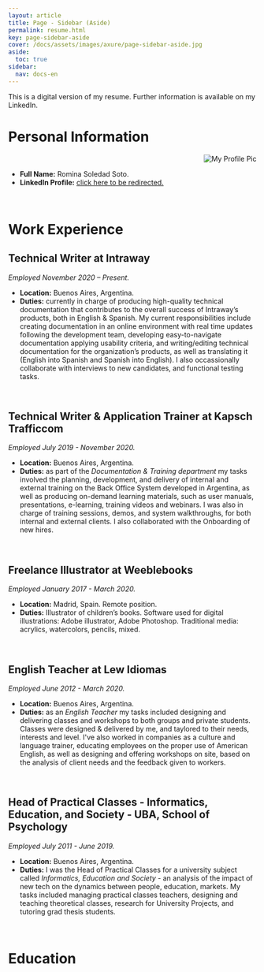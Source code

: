 ```yaml
---
layout: article
title: Page - Sidebar (Aside)
permalink: resume.html
key: page-sidebar-aside
cover: /docs/assets/images/axure/page-sidebar-aside.jpg
aside:
  toc: true
sidebar:
  nav: docs-en
---
```


This is a digital version of my resume. Further information is available on my LinkedIn.

# Personal Information

<img src="https://media-exp3.licdn.com/dms/image/C4D03AQFq2e2CdTR5vQ/profile-displayphoto-shrink_200_200/0/1539183976974?e=1628726400&v=beta&t=ekAjlFzb3AWZRc4QVUoBb6rA3whMXBeyWGHv6YBjSmU" alt="My Profile Pic" align="right" />

&nbsp;
&nbsp;

* **Full Name:** Romina Soledad Soto.
* **LinkedIn Profile:** <a href="https://www.linkedin.com/in/romina-soto-098b4139/" target="_blank">click here to be redirected.</a>

&nbsp;

# Work Experience

## Technical Writer at Intraway

*Employed November 2020 – Present.*

* **Location:** Buenos Aires, Argentina.
* **Duties:** currently in charge of producing high-quality technical documentation that contributes to the overall success of Intraway’s products, both in English & Spanish.
My current responsibilities include creating documentation in an online environment with real time updates following the development team, developing easy-to-navigate documentation applying usability criteria, and writing/editing technical documentation for the organization’s products, as well as translating it (English into Spanish and Spanish into English). I also occassionally collaborate with interviews to new candidates, and functional testing tasks.

&nbsp;

## Technical Writer & Application Trainer at Kapsch Trafficcom

*Employed July 2019 - November 2020.*

* **Location:** Buenos Aires, Argentina.
* **Duties:** as part of the *Documentation & Training department* my tasks involved the planning, development, and delivery of internal and external training on the Back Office System developed in Argentina, as well as producing on-demand learning materials, such as user manuals, presentations, e-learning, training videos and webinars.
I was also in charge of training sessions, demos, and system walkthroughs, for both internal and external clients. I also collaborated with the Onboarding of new hires.

&nbsp;

## Freelance Illustrator at Weeblebooks

*Employed January 2017 - March 2020.*

* **Location:** Madrid, Spain. Remote position.
* **Duties:** Illustrator of children’s books. Software used for digital illustrations: Adobe illustrator, Adobe Photoshop. Traditional media: acrylics, watercolors, pencils, mixed.

&nbsp;

## English Teacher at Lew Idiomas

*Employed June 2012 - March 2020.*

* **Location:** Buenos Aires, Argentina.
* **Duties:** as an *English Teacher* my tasks included designing and delivering classes and workshops to both groups and private students. Classes were designed & delivered by me, and taylored to their needs, interests and level. I've also worked in companies as a culture and language trainer, educating employees on the proper use of American English, as well as designing and offering workshops on site, based on the analysis of client needs and the feedback given to workers.

&nbsp;

## Head of Practical Classes - Informatics, Education, and Society - UBA, School of Psychology

*Employed July 2011 - June 2019.*

* **Location:** Buenos Aires, Argentina.
* **Duties:** I was the Head of Practical Classes for a university subject called *Informatics, Education and Society* - an
analysis of the impact of new tech on the dynamics between people, education, markets. My tasks included managing practical classes teachers, designing and teaching theoretical classes, research for University Projects, and tutoring grad thesis students.

&nbsp;

# Education